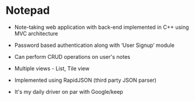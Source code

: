 # Notepad

* Note-taking web application with back-end implemented in C++ using MVC architecture

* Password based authentication along with ‘User Signup’ module

* Can perform CRUD operations on user's notes

* Multiple views - List, Tile view

* Implemented using RapidJSON (third party JSON parser)

* It's my daily driver on par with Google/keep

